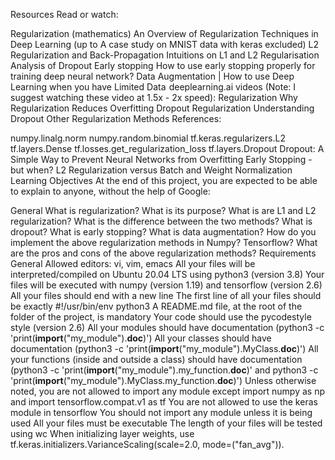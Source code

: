 Resources
Read or watch:

Regularization (mathematics)
An Overview of Regularization Techniques in Deep Learning (up to A case study on MNIST data with keras excluded)
L2 Regularization and Back-Propagation
Intuitions on L1 and L2 Regularisation
Analysis of Dropout
Early stopping
How to use early stopping properly for training deep neural network?
Data Augmentation | How to use Deep Learning when you have Limited Data 
deeplearning.ai videos (Note: I suggest watching these video at 1.5x - 2x speed):
Regularization
Why Regularization Reduces Overfitting
Dropout Regularization
Understanding Dropout
Other Regularization Methods
References:

numpy.linalg.norm
numpy.random.binomial
tf.keras.regularizers.L2
tf.layers.Dense
tf.losses.get_regularization_loss
tf.layers.Dropout
Dropout: A Simple Way to Prevent Neural Networks from Overfitting
Early Stopping - but when?
L2 Regularization versus Batch and Weight Normalization
Learning Objectives
At the end of this project, you are expected to be able to explain to anyone, without the help of Google:

General
What is regularization? What is its purpose?
What is are L1 and L2 regularization? What is the difference between the two methods?
What is dropout?
What is early stopping?
What is data augmentation?
How do you implement the above regularization methods in Numpy? Tensorflow?
What are the pros and cons of the above regularization methods?
Requirements
General
Allowed editors: vi, vim, emacs
All your files will be interpreted/compiled on Ubuntu 20.04 LTS using python3 (version 3.8)
Your files will be executed with numpy (version 1.19) and tensorflow (version 2.6)
All your files should end with a new line
The first line of all your files should be exactly #!/usr/bin/env python3
A README.md file, at the root of the folder of the project, is mandatory
Your code should use the pycodestyle style (version 2.6)
All your modules should have documentation (python3 -c 'print(__import__("my_module").__doc__)')
All your classes should have documentation (python3 -c 'print(__import__("my_module").MyClass.__doc__)')
All your functions (inside and outside a class) should have documentation (python3 -c 'print(__import__("my_module").my_function.__doc__)' and python3 -c 'print(__import__("my_module").MyClass.my_function.__doc__)')
Unless otherwise noted, you are not allowed to import any module except import numpy as np and import tensorflow.compat.v1 as tf
You are not allowed to use the keras module in tensorflow
You should not import any module unless it is being used
All your files must be executable
The length of your files will be tested using wc
When initializing layer weights, use tf.keras.initializers.VarianceScaling(scale=2.0, mode=("fan_avg")).